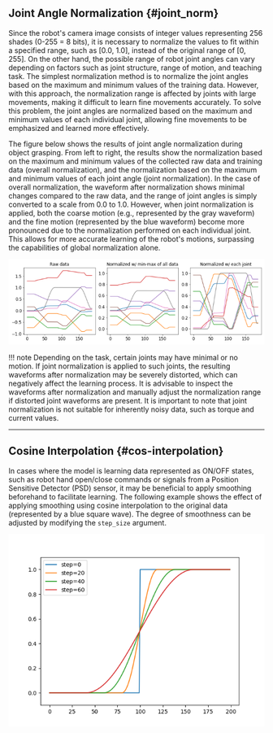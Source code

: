 ## Joint Angle Normalization {#joint_norm}

Since the robot's camera image consists of integer values representing 256 shades (0-255 = 8 bits), it is necessary to normalize the values to fit within a specified range, such as [0.0, 1.0], instead of the original range of [0, 255]. On the other hand, the possible range of robot joint angles can vary depending on factors such as joint structure, range of motion, and teaching task. The simplest normalization method is to normalize the joint angles based on the maximum and minimum values of the training data. However, with this approach, the normalization range is affected by joints with large movements, making it difficult to learn fine movements accurately. To solve this problem, the joint angles are normalized based on the maximum and minimum values of each individual joint, allowing fine movements to be emphasized and learned more effectively.

The figure below shows the results of joint angle normalization during object grasping. From left to right, the results show the normalization based on the maximum and minimum values of the collected raw data and training data (overall normalization), and the normalization based on the maximum and minimum values of each joint angle (joint normalization). In the case of overall normalization, the waveform after normalization shows minimal changes compared to the raw data, and the range of joint angles is simply converted to a scale from 0.0 to 1.0. However, when joint normalization is applied, both the coarse motion (e.g., represented by the gray waveform) and the fine motion (represented by the blue waveform) become more pronounced due to the normalization performed on each individual joint. This allows for more accurate learning of the robot's motions, surpassing the capabilities of global normalization alone.


[![joint_norm](img/joint_norm.png)](img/joint_norm.png)



!!! note
    Depending on the task, certain joints may have minimal or no motion. If joint normalization is applied to such joints, the resulting waveforms after normalization may be severely distorted, which can negatively affect the learning process. It is advisable to inspect the waveforms after normalization and manually adjust the normalization range if distorted joint waveforms are present. It is important to note that joint normalization is not suitable for inherently noisy data, such as torque and current values.

----
## Cosine Interpolation {#cos-interpolation}

In cases where the model is learning data represented as ON/OFF states, such as robot hand open/close commands or signals from a Position Sensitive Detector (PSD) sensor, it may be beneficial to apply smoothing beforehand to facilitate learning. The following example shows the effect of applying smoothing using cosine interpolation to the original data (represented by a blue square wave). The degree of smoothness can be adjusted by modifying the `step_size` argument.


[![interpolation](img/interpolation.png)](img/interpolation.png)
